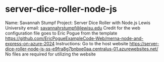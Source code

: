 # server-dice-roller-node-js
Name: Savannah Stumpf
Project: Server Dice Roller with Node.js
Lewis University email: savannahrstumpf@lewisu.edu
Credit for the web configuration file goes to Eric Pogue from the template https://github.com/EricPogueExampleCode-Web/merna-node-and-express-on-azure-2024
Instructions:
Go to the host website https://server-dice-roller-node-js-ss-e9fra8g7bnbxe0aa.centralus-01.azurewebsites.net/
No files are required for utilizing the website
